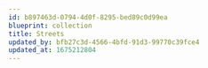 ```yaml
---
id: b897463d-0794-4d0f-8295-bed89c0d99ea
blueprint: collection
title: Streets
updated_by: bfb27c3d-4566-4bfd-91d3-99770c39fce4
updated_at: 1675212804
---
```

